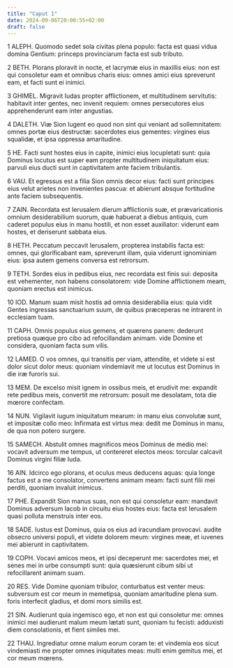 ```yaml
---
title: "Caput 1"
date: 2024-09-06T20:00:55+02:00
draft: false
---
```



1 ALEPH. Quomodo sedet sola civitas plena populo: facta est quasi vidua domina Gentium: princeps provinciarum facta est sub tributo.

2 BETH. Plorans ploravit in nocte, et lacrymæ eius in maxillis eius: non est qui consoletur eam et omnibus charis eius: omnes amici eius spreverunt eam, et facti sunt ei inimici.

3 GHIMEL. Migravit Iudas propter afflictionem, et multitudinem servitutis: habitavit inter gentes, nec invenit requiem: omnes persecutores eius apprehenderunt eam inter angustias.

4 DALETH. Viæ Sion lugent eo quod non sint qui veniant ad sollemnitatem: omnes portæ eius destructæ: sacerdotes eius gementes: virgines eius squalidæ, et ipsa oppressa amaritudine.

5 HE. Facti sunt hostes eius in capite, inimici eius locupletati sunt: quia Dominus locutus est super eam propter multitudinem iniquitatum eius: parvuli eius ducti sunt in captivitatem ante faciem tribulantis.

6 VAU. Et egressus est a filia Sion omnis decor eius: facti sunt principes eius velut arietes non invenientes pascua: et abierunt absque fortitudine ante faciem subsequentis.

7 ZAIN. Recordata est Ierusalem dierum afflictionis suæ, et prævaricationis omnium desiderabilium suorum, quæ habuerat a diebus antiquis, cum caderet populus eius in manu hostili, et non esset auxiliator: viderunt eam hostes, et deriserunt sabbata eius.

8 HETH. Peccatum peccavit Ierusalem, propterea instabilis facta est: omnes, qui glorificabant eam, spreverunt illam, quia viderunt ignominiam eius: ipsa autem gemens conversa est retrorsum.

9 TETH. Sordes eius in pedibus eius, nec recordata est finis sui: deposita est vehementer, non habens consolatorem: vide Domine afflictionem meam, quoniam erectus est inimicus.

10 IOD. Manum suam misit hostis ad omnia desiderabilia eius: quia vidit Gentes ingressas sanctuarium suum, de quibus præceperas ne intrarent in ecclesiam tuam.

11 CAPH. Omnis populus eius gemens, et quærens panem: dederunt pretiosa quæque pro cibo ad refocillandam animam. vide Domine et considera, quoniam facta sum vilis.

12 LAMED. O vos omnes, qui transitis per viam, attendite, et videte si est dolor sicut dolor meus: quoniam vindemiavit me ut locutus est Dominus in die iræ furoris sui.

13 MEM. De excelso misit ignem in ossibus meis, et erudivit me: expandit rete pedibus meis, convertit me retrorsum: posuit me desolatam, tota die mœrore confectam.

14 NUN. Vigilavit iugum iniquitatum mearum: in manu eius convolutæ sunt, et impositæ collo meo: Infirmata est virtus mea: dedit me Dominus in manu, de qua non potero surgere.

15 SAMECH. Abstulit omnes magnificos meos Dominus de medio mei: vocavit adversum me tempus, ut contereret electos meos: torcular calcavit Dominus virgini filiæ Iuda.

16 AIN. Idcirco ego plorans, et oculus meus deducens aquas: quia longe factus est a me consolator, convertens animam meam: facti sunt filii mei perditi, quoniam invaluit inimicus.

17 PHE. Expandit Sion manus suas, non est qui consoletur eam: mandavit Dominus adversum Iacob in circuitu eius hostes eius: facta est Ierusalem quasi polluta menstruis inter eos.

18 SADE. Iustus est Dominus, quia os eius ad iracundiam provocavi. audite obsecro universi populi, et videte dolorem meum: virgines meæ, et iuvenes mei abierunt in captivitatem.

19 COPH. Vocavi amicos meos, et ipsi deceperunt me: sacerdotes mei, et senes mei in urbe consumpti sunt: quia quæsierunt cibum sibi ut refocillarent animam suam.

20 RES. Vide Domine quoniam tribulor, conturbatus est venter meus: subversum est cor meum in memetipsa, quoniam amaritudine plena sum. foris interfecit gladius, et domi mors similis est.

21 SIN. Audierunt quia ingemisco ego, et non est qui consoletur me: omnes inimici mei audierunt malum meum lætati sunt, quoniam tu fecisti: adduxisti diem consolationis, et fient similes mei.

22 THAU. Ingrediatur omne malum eorum coram te: et vindemia eos sicut vindemiasti me propter omnes iniquitates meas: multi enim gemitus mei, et cor meum mœrens.


